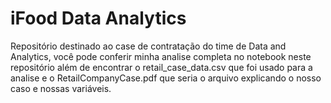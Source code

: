 # iFood Data Analytics
Repositório destinado ao case de contratação do time de Data and Analytics, você pode conferir minha analise completa no notebook neste repositório além de encontrar o retail_case_data.csv que foi usado para a analise e o RetailCompanyCase.pdf que seria o arquivo explicando o nosso caso e nossas variáveis.
